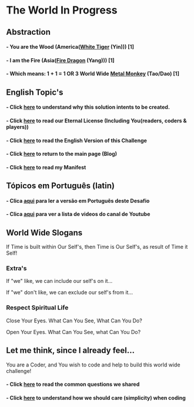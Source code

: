 # The World In Progress

## Abstraction 

#### - You are the Wood (<b>America</b>([White Tiger](./letters/Tiger_America.md) (Yin))) [1] 
#### - I am the Fire (<b>Asia</b>([Fire Dragon](./letters/Dragon_Asia.md) (Yang))) [1]
#### - Which means: 1 + 1 = 1 OR 3 <b>World Wide</b> [Metal Monkey](./letters/Tempo.md) (Tao/Dao) [1]

## English Topic's

#### - Click [here](./dao/README.md) to understand why this solution intents to be created. 

#### - Click [here](./letters/Eternal_License.md) to read our Eternal License (Including You(readers, coders & players))

#### - Click [here](./EN_EN/README.md) to read the English Version of this Challenge

#### - Click [here](https://wiki.odicforcesounds.com/static/src/b.html) to return to the main page (Blog)

#### - Click [here](./MANIFEST.md) to read my Manifest

## Tópicos em Português (latin)

#### - Clica [aqui](./dm/README.md) para ler a versão em Português deste Desafio

#### - Clica [aqui](./tm/README.md) para ver a lista de videos do canal de Youtube 

## World Wide Slogans

If Time is built within Our Self's, then Time is Our Self's, as result of Time it Self!

### Extra's

If "we" like, we can include our self's on it...

If "we" don't like, we can exclude our self's from it...

### Respect Spiritual Life

Close Your Eyes. What Can You See, What Can You Do?

Open Your Eyes. What Can You See, what Can You Do?

## Let me think, since I already feel...

You are a Coder, and You wish to code and help to build this world wide challenge!

#### - Click [here](./plan/Questions.md) to read the common questions we shared

#### - Click [here](./plan/psudoCode.md) to understand how we should care (simplicity) when coding

